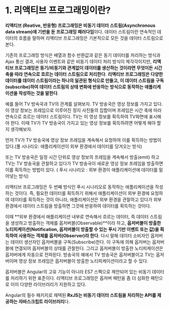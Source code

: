 # 1. 리액티브 프로그래밍이란?

**리액티브 (Reative, 반응형) 프로그래밍은 비동기 데이터 스트림(Asynchronous data stream)에 기반을 둔 프로그래밍 패러다임**이다. 데이터 스트림이란 연속적인 데이터의 흐름을 말하며 리액티브 프로그래밍은 기본적으로 모든 것을 데이터 스트림으로 본다.

기존의 프로그래밍 방식은 배열과 함수 반환값과 같은 동기 데이터를 처리하는 방식과 Ajax 통신 결과, 사용자 이벤트와 같은 비동기 데이터 처리 방식이 제각각이지만, **리액티브 프로그래밍은 동기/비동기와 관계없이 데이터를 생산하는 것이라면 무엇이든 시간 축을 따라 연속으로 흐르는 데이터 스트림으로 처리한다**. **리액티브 프로그래밍은 다양한 데이터를 데이터 스트림이라는 하나의 일관된 형식으로 만들고, 이 데이터 스트림을 구독(subscribe)하여 데이터 스트림의 상태 변화에 반응하는 방식으로 동작하는 애플리케이션을 작성하는 것을 말한다**.

예를 들어 TV 방속국과 TV의 관계를 살펴보자. TV 방송국은 영상 정보를 가지고 있다. 이 영샹 정보는 프레임으로 이루어진 정지 사진들의 집합이며 프레임은 시간 축에 따라 연속으로 흐르는 데이터 스트림이다. TV는 이 영상 정보를 획득하여 TV화면에 표시해야 한다. 이때 TV가 TV 방송국이 가지고 있는 영상 정보를 획득하려면 어떻게 해야 할지 생각해보자.

먼저 TV가 TV 방송국에 영상 정보 프레임을 계속해서 요청하여 이를 획득하는 방법이 있다.(풀 시나리오: 애플리케이션이 외부 환경에서 데이터를 당겨오는 방식)

또는 TV 방송국은 일정 시간 단위로 영상 정보의 프레임을 계속해서 방출(emit) 하고 TV는 TV 방송국을 관찰하고 있다가 TV 방송국이 새로운 영상 정보 프레임을 방출하면 이를 획득하는 방법이 있다. ( 푸시 시나리오 : 외부 환경이 애플리케이션에 데이터를 밀어넣는 방식)

리액티브 프로그래밍은 두 번째 방식인 푸시 시나리오로 동작하는 애플리케이션을 작성하는 것이다. 즉, 필요한 데이터를 획득하기 위해서 애플리케이션이 외부 환경에 요청하여 데이터를 획득하는 것이 아니라, 애플리케이션은 외부 환경을 관찰하고 있다가 외부 환경에서 데이터 스트림을 방출하면 그것에 반응하여 데이터를 획득하는 것이다.

이때 **외부 환경에서 애플리케이션 내부로 연속해서 흐르는 데이터, 즉 데이터 스트림을 생성하고 방출하는 객체를 옵저버블(Observable)**이라 하고, **옵저버블이 방출한 노티피케이션(Notification, 옵저버블이 방출할 수 있는 푸시 기반 이벤트 또는 값)을 획득하여 사용하는 객체를 옵저버(Observer)라 한다**. 다시 말해 데이터 소비자인 옵저버는 데이터 생산자인 옵저버블을 구독(Subscribe)한다. 이 구독에 의해 옵저버는 옵저버블에 연결되어 옵저버블의 상태를 관찰한다. 그리고 옵저버블이 방출한 노티피케이션은 옵저버에게 자동으로 전파된다. 방송국의 예에서 TV 방송국은 옵저버블이고 TV는 옵저버이며 영상 정보 프레임은 옵저버블이 방출한 노티피케이션이라고 할 수 있다.

옵저버블은 Angular의 고유 기능이 아니라 ES7 스펙으로 제안되어 있는 비동기 데이터를 처리하기 위한 표준이다. 리액티브 프로그래밍은 옵저버 패턴을 좀 더 심화한 패턴으로 이미 다양한 라이브러리가 지원하고 있다.

Angular의 필수 패키지로 채택된 **RxJS는 비동기 데이터 스트림을 처리하는 API를 제공하는 자바스크립트 라이브러리**다.